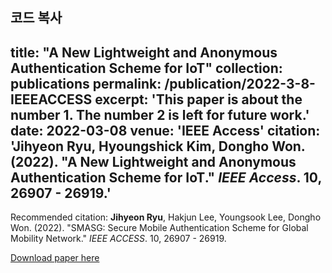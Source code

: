 
코드 복사
---
title: "A New Lightweight and Anonymous Authentication Scheme for IoT"
collection: publications
permalink: /publication/2022-3-8-IEEEACCESS
excerpt: 'This paper is about the number 1. The number 2 is left for future work.'
date: 2022-03-08
venue: 'IEEE Access'
citation: '<b>Jihyeon Ryu</b>, Hyoungshick Kim, Dongho Won. (2022). "A New Lightweight and Anonymous Authentication Scheme for IoT." <i>IEEE Access</i>. 10, 26907 - 26919.'
---

Recommended citation: **Jihyeon Ryu**, Hakjun Lee, Youngsook Lee, Dongho Won. (2022). "SMASG: Secure Mobile Authentication Scheme for Global Mobility Network." *IEEE ACCESS*. 10, 26907 - 26919.

[Download paper here](http://janicejihyeon.github.io/files/IEEEACCESS_SMASG.pdf)
